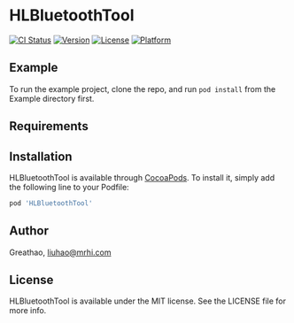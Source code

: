 # HLBluetoothTool

[![CI Status](https://img.shields.io/travis/Greathao/HLBluetoothTool.svg?style=flat)](https://travis-ci.org/Greathao/HLBluetoothTool)
[![Version](https://img.shields.io/cocoapods/v/HLBluetoothTool.svg?style=flat)](https://cocoapods.org/pods/HLBluetoothTool)
[![License](https://img.shields.io/cocoapods/l/HLBluetoothTool.svg?style=flat)](https://cocoapods.org/pods/HLBluetoothTool)
[![Platform](https://img.shields.io/cocoapods/p/HLBluetoothTool.svg?style=flat)](https://cocoapods.org/pods/HLBluetoothTool)

## Example

To run the example project, clone the repo, and run `pod install` from the Example directory first.

## Requirements

## Installation

HLBluetoothTool is available through [CocoaPods](https://cocoapods.org). To install
it, simply add the following line to your Podfile:

```ruby
pod 'HLBluetoothTool'
```

## Author

Greathao, liuhao@mrhi.com

## License

HLBluetoothTool is available under the MIT license. See the LICENSE file for more info.
